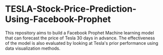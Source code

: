 # TESLA-Stock-Price-Prediction-Using-Facebook-Prophet
This repository aims to build a Facebook Prophet Machine learning model that can forecast the price of Tesla 30 days in advance.  The effectiveness of the model is also evaluated by looking at Tesla's prior performance using data visualization methods.

